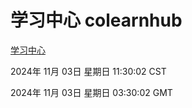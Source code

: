 # 学习中心 colearnhub
[学习中心](http://219.139.197.74:56308/colearnhub/)

2024年 11月 03日 星期日 11:30:02 CST

2024年 11月 03日 星期日 03:30:02 GMT
